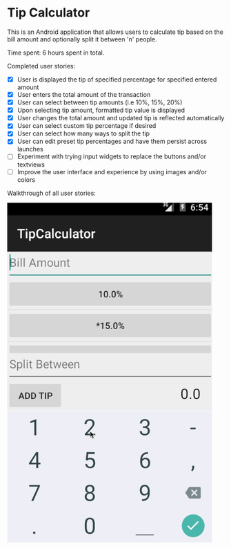 # Tip Calculator

This is an Android application that allows users to calculate tip based on the bill amount and optionally split it between 'n' people.

Time spent: 6 hours spent in total.

Completed user stories:

 * [x] User is displayed the tip of specified percentage for specified entered amount
 * [x] User enters the total amount of the transaction
 * [x] User can select between tip amounts (i.e 10%, 15%, 20%)
 * [x] Upon selecting tip amount, formatted tip value is displayed
 * [x] User changes the total amount and updated tip is reflected automatically
 * [x] User can select custom tip percentage if desired
 * [x] User can select how many ways to split the tip
 * [x] User can edit preset tip percentages and have them persist across launches
 * [ ] Experiment with trying input widgets to replace the buttons and/or textviews
 * [ ] Improve the user interface and experience by using images and/or colors
 
Walkthrough of all user stories:

![Video Walkthrough](tipCalc_demo.gif)

